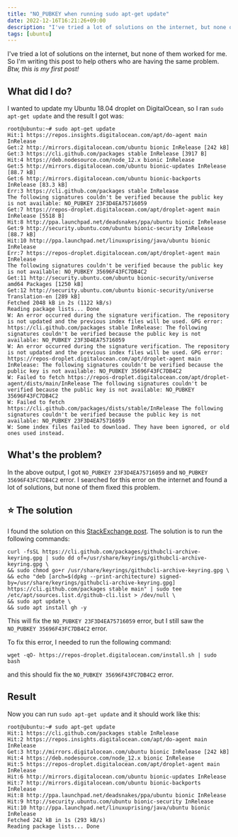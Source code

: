 ```yaml
---
title: "NO_PUBKEY when running sudo apt-get update"
date: 2022-12-16T16:21:26+09:00
description: "I've tried a lot of solutions on the internet, but none of them worked for me. So I'm writing this post to help others who are having the same problem."
tags: [ubuntu]
---
```


I've tried a lot of solutions on the internet, but none of them worked for me. So I'm writing this post to help others who are having the same problem. *Btw, this is my first post!*

## What did I do?

I wanted to update my Ubuntu 18.04 droplet on DigitalOcean, so I ran `sudo apt-get update` and the result I got was:

```shell
root@ubuntu:~# sudo apt-get update
Hit:1 https://repos.insights.digitalocean.com/apt/do-agent main InRelease
Get:2 http://mirrors.digitalocean.com/ubuntu bionic InRelease [242 kB]
Get:3 https://cli.github.com/packages stable InRelease [3917 B]
Hit:4 https://deb.nodesource.com/node_12.x bionic InRelease
Get:5 http://mirrors.digitalocean.com/ubuntu bionic-updates InRelease [88.7 kB]
Get:6 http://mirrors.digitalocean.com/ubuntu bionic-backports InRelease [83.3 kB]
Err:3 https://cli.github.com/packages stable InRelease
The following signatures couldn't be verified because the public key is not available: NO_PUBKEY 23F3D4EA75716059
Get:7 https://repos-droplet.digitalocean.com/apt/droplet-agent main InRelease [5518 B]
Hit:8 http://ppa.launchpad.net/deadsnakes/ppa/ubuntu bionic InRelease
Get:9 http://security.ubuntu.com/ubuntu bionic-security InRelease [88.7 kB]
Hit:10 http://ppa.launchpad.net/linuxuprising/java/ubuntu bionic InRelease
Err:7 https://repos-droplet.digitalocean.com/apt/droplet-agent main InRelease
The following signatures couldn't be verified because the public key is not available: NO_PUBKEY 35696F43FC7DB4C2
Get:11 http://security.ubuntu.com/ubuntu bionic-security/universe amd64 Packages [1250 kB]
Get:12 http://security.ubuntu.com/ubuntu bionic-security/universe Translation-en [289 kB]
Fetched 2048 kB in 2s (1122 kB/s)
Reading package lists... Done
W: An error occurred during the signature verification. The repository is not updated and the previous index files will be used. GPG error: https://cli.github.com/packages stable InRelease: The following signatures couldn't be verified because the public key is not available: NO_PUBKEY 23F3D4EA75716059
W: An error occurred during the signature verification. The repository is not updated and the previous index files will be used. GPG error: https://repos-droplet.digitalocean.com/apt/droplet-agent main InRelease: The following signatures couldn't be verified because the public key is not available: NO_PUBKEY 35696F43FC7DB4C2
W: Failed to fetch https://repos-droplet.digitalocean.com/apt/droplet-agent/dists/main/InRelease The following signatures couldn't be verified because the public key is not available: NO_PUBKEY 35696F43FC7DB4C2
W: Failed to fetch https://cli.github.com/packages/dists/stable/InRelease The following signatures couldn't be verified because the public key is not available: NO_PUBKEY 23F3D4EA75716059
W: Some index files failed to download. They have been ignored, or old ones used instead.
```

## What's the problem?

In the above output, I got `NO_PUBKEY 23F3D4EA75716059` and `NO_PUBKEY 35696F43FC7DB4C2` error. I searched for this error on the internet and found a lot of solutions, but none of them fixed this problem.

## ⭐ The solution

I found the solution on this [StackExchange post](https://superuser.com/questions/1744040/the-following-signatures-couldnt-be-verified-because-the-public-key-is-not-ava/1744043#1744043). The solution is to run the following commands:

```shell
curl -fsSL https://cli.github.com/packages/githubcli-archive-keyring.gpg | sudo dd of=/usr/share/keyrings/githubcli-archive-keyring.gpg \
&& sudo chmod go+r /usr/share/keyrings/githubcli-archive-keyring.gpg \
&& echo "deb [arch=$(dpkg --print-architecture) signed-by=/usr/share/keyrings/githubcli-archive-keyring.gpg] https://cli.github.com/packages stable main" | sudo tee /etc/apt/sources.list.d/github-cli.list > /dev/null \
&& sudo apt update \
&& sudo apt install gh -y
```

This will fix the `NO_PUBKEY 23F3D4EA75716059` error, but I still saw the `NO_PUBKEY 35696F43FC7DB4C2` error.

To fix this error, I needed to run the following command:

```shell
wget -qO- https://repos-droplet.digitalocean.com/install.sh | sudo bash
```

and this should fix the `NO_PUBKEY 35696F43FC7DB4C2` error.

## Result

Now you can run `sudo apt-get update` and it should work like this:

```shell
root@ubuntu:~# sudo apt-get update
Hit:1 https://cli.github.com/packages stable InRelease
Hit:2 https://repos.insights.digitalocean.com/apt/do-agent main InRelease
Get:3 http://mirrors.digitalocean.com/ubuntu bionic InRelease [242 kB]
Hit:4 https://deb.nodesource.com/node_12.x bionic InRelease
Hit:5 https://repos-droplet.digitalocean.com/apt/droplet-agent main InRelease
Hit:6 http://mirrors.digitalocean.com/ubuntu bionic-updates InRelease
Hit:7 http://mirrors.digitalocean.com/ubuntu bionic-backports InRelease
Hit:8 http://ppa.launchpad.net/deadsnakes/ppa/ubuntu bionic InRelease
Hit:9 http://security.ubuntu.com/ubuntu bionic-security InRelease
Hit:10 http://ppa.launchpad.net/linuxuprising/java/ubuntu bionic InRelease
Fetched 242 kB in 1s (293 kB/s)
Reading package lists... Done
```
